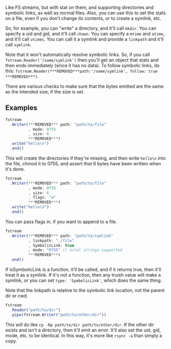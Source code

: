 Like FS streams, but with stat on them, and supporting directories and
symbolic links, as well as normal files.  Also, you can use this to set
the stats on a file, even if you don't change its contents, or to create
a symlink, etc.

So, for example, you can "write" a directory, and it'll call `mkdir`.  You
can specify a uid and gid, and it'll call `chown`.  You can specify a
`mtime` and `atime`, and it'll call `utimes`.  You can call it a symlink
and provide a `linkpath` and it'll call `symlink`.

Note that it won't automatically resolve symbolic links.  So, if you
call `fstream.Reader('/some/symlink')` then you'll get an object
that stats and then ends immediately (since it has no data).  To follow
symbolic links, do this: `fstream.Reader(***REMOVED***path:'/some/symlink', follow:
true ***REMOVED***)`.

There are various checks to make sure that the bytes emitted are the
same as the intended size, if the size is set.

## Examples

```javascript
fstream
  .Writer(***REMOVED*** path: "path/to/file"
          , mode: 0755
          , size: 6
          ***REMOVED***)
  .write("hello\n")
  .end()
```

This will create the directories if they're missing, and then write
`hello\n` into the file, chmod it to 0755, and assert that 6 bytes have
been written when it's done.

```javascript
fstream
  .Writer(***REMOVED*** path: "path/to/file"
          , mode: 0755
          , size: 6
          , flags: "a"
          ***REMOVED***)
  .write("hello\n")
  .end()
```

You can pass flags in, if you want to append to a file.

```javascript
fstream
  .Writer(***REMOVED*** path: "path/to/symlink"
          , linkpath: "./file"
          , SymbolicLink: true
          , mode: "0755" // octal strings supported
          ***REMOVED***)
  .end()
```

If isSymbolicLink is a function, it'll be called, and if it returns
true, then it'll treat it as a symlink.  If it's not a function, then
any truish value will make a symlink, or you can set `type:
'SymbolicLink'`, which does the same thing.

Note that the linkpath is relative to the symbolic link location, not
the parent dir or cwd.

```javascript
fstream
  .Reader("path/to/dir")
  .pipe(fstream.Writer("path/to/other/dir"))
```

This will do like `cp -Rp path/to/dir path/to/other/dir`.  If the other
dir exists and isn't a directory, then it'll emit an error.  It'll also
set the uid, gid, mode, etc. to be identical.  In this way, it's more
like `rsync -a` than simply a copy.
